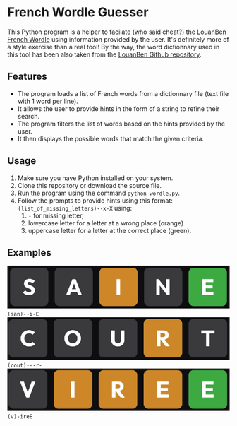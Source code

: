 # French Wordle Guesser

This Python program is a helper to facilate (who said cheat?) the [LouanBen French Wordle](https://wordle.louan.me/) using information provided by the user.
It's definitely more of a style exercise than a real tool!
By the way, the word dictionnary used in this tool has been also taken from the [LouanBen Github repository](https://github.com/LouanBen/wordle-fr).

## Features

- The program loads a list of French words from a dictionnary file (text file with 1 word per line).
- It allows the user to provide hints in the form of a string to refine their search.
- The program filters the list of words based on the hints provided by the user.
- It then displays the possible words that match the given criteria.

## Usage

1. Make sure you have Python installed on your system.
1. Clone this repository or download the source file.
1. Run the program using the command `python wordle.py`.
1. Follow the prompts to provide hints using this format: `(list_of_missing_letters)--x-X` using:
	1. `-` for missing letter,
	1. lowercase letter for a letter at a wrong place (orange)
	1. uppercase letter for a letter at the correct place (green).

## Examples

![Example 1](images/example1.jpg) `(san)--i-E`
![Example 2](images/example2.jpg) `(cout)---r-`
![Example 3](images/example3.jpg) `(v)-ireE`
